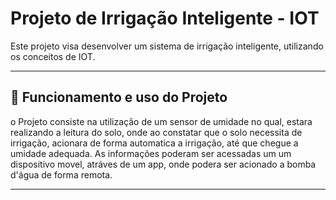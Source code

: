 # Projeto de Irrigação Inteligente - IOT

Este projeto visa desenvolver um sistema de irrigação inteligente, utilizando os conceitos de IOT.

---
## 📄  Funcionamento e uso do Projeto

o Projeto consiste na utilização de um sensor de umidade no qual, estara realizando a leitura do solo, onde ao constatar que o solo necessita de irrigação, acionara de forma automatica a irrigação, até que chegue a umidade adequada.
As informações poderam ser acessadas um um dispositivo movel, atráves de um app, onde podera ser acionado a bomba d'água de forma remota.

---
